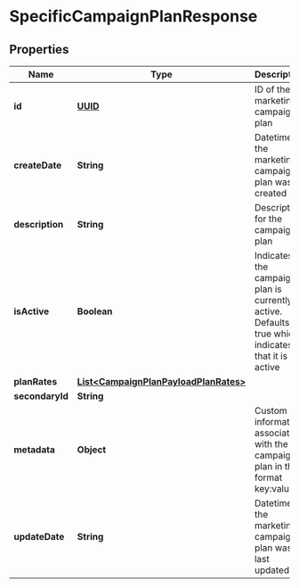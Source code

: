 
# SpecificCampaignPlanResponse

## Properties
Name | Type | Description | Notes
------------ | ------------- | ------------- | -------------
**id** | [**UUID**](UUID.md) | ID of the marketing campaign plan |  [optional]
**createDate** | **String** | Datetime the marketing campaign plan was created |  [optional]
**description** | **String** | Description for the campaign plan | 
**isActive** | **Boolean** | Indicates if the campaign plan is currently active. Defaults to true which indicates that it is active |  [optional]
**planRates** | [**List&lt;CampaignPlanPayloadPlanRates&gt;**](CampaignPlanPayloadPlanRates.md) |  |  [optional]
**secondaryId** | **String** |  |  [optional]
**metadata** | **Object** | Custom information associated with the campaign plan in the format key:value |  [optional]
**updateDate** | **String** | Datetime the marketing campaign plan was last updated |  [optional]



